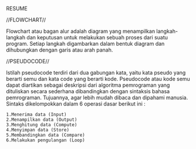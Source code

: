 RESUME

//FLOWCHART//

Flowchart atau bagan alur adalah diagram yang menampilkan langkah-langkah dan keputusan untuk melakukan sebuah proses dari suatu program. Setiap langkah digambarkan dalam bentuk diagram dan dihubungkan dengan garis atau arah panah.

//PSEUDOCODE//

Istilah pseudocode terdiri dari dua gabungan kata, yaitu kata pseudo yang berarti semu dan kata code yang berarti kode. Pseudocode atau kode semu dapat diartikan sebagai deskripsi dari algoritma pemrograman yang dituliskan secara sederhana dibandingkan dengan sintaksis bahasa pemrograman. Tujuannya, agar lebih mudah dibaca dan dipahami manusia. Sintaks dikelompokkan dalam 6 operasi dasar berikut ini : 

    1.Menerima data (Input) 
    2.Menampilkan data (Output) 
    3.Menghitung data (Compute) 
    4.Menyimpan data (Store) 
    5.Membandingkan data (Compare) 
    6.Melakukan pengulangan (Loop)
